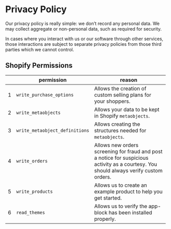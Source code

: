 # Privacy Policy

Our privacy policy is really simple: we don’t record any personal data. We may collect aggregate or non-personal data, such as required for security.

In cases where you interact with us or our software through other services, those interactions are subject to separate privacy policies from those third parties which we cannot control.

## Shopify Permissions

|   | permission                     | reason                                                                                                                                    |
|---|--------------------------------|-------------------------------------------------------------------------------------------------------------------------------------------|
| 1 | `write_purchase_options`       | Allows the creation of custom selling plans for your shoppers.                                                                            |
| 2 | `write_metaobjects`            | Allows your data to be kept in Shopify `metaobjects`.                                                                                     |
| 3 | `write_metaobject_definitions` | Allows creating the structures needed for `metaobjects`.                                                                                  |
| 4 | `write_orders`                 | Allows new orders screening for fraud and post a notice for suspicious activity as a courtesy. You should always verify custom orders.    |
| 5 | `write_products`               | Allows us to create an example product to help you get started.                                                                           |
| 6 | `read_themes`                  | Allows us to verify the app-block has been installed properly.                                                                            |

